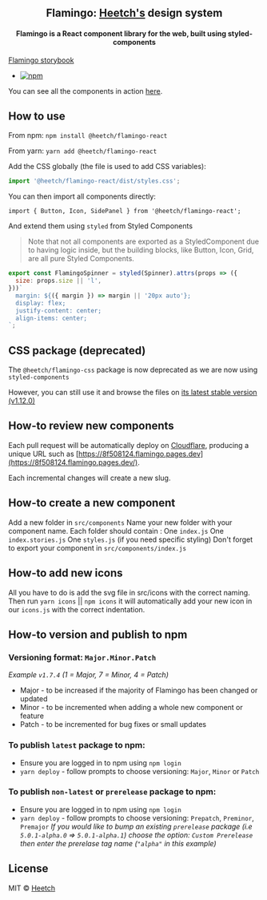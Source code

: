 <div align="center">

## Flamingo: [Heetch's](https://www.heetch.com/) design system

#### Flamingo is a React component library for the web, built using styled-components

</div>

[Flamingo storybook](https://flamingo.pages.dev)

- [![npm](https://img.shields.io/npm/v/@heetch/flamingo-react.svg?label=@heetch/flamingo-react)](https://www.npmjs.com/package/@heetch/flamingo-react)

You can see all the components in action [here](https://flamingo.pages.dev).

## How to use

From npm:
`npm install @heetch/flamingo-react`

From yarn:
`yarn add @heetch/flamingo-react`

Add the CSS globally (the file is used to add CSS variables):

```javascript
import '@heetch/flamingo-react/dist/styles.css';
```

You can then import all components directly:

```
import { Button, Icon, SidePanel } from '@heetch/flamingo-react';
```

And extend them using `styled` from Styled Components

> Note that not all components are exported as a StyledComponent due to having logic inside,
> but the building blocks, like Button, Icon, Grid, are all pure Styled Components.

```jsx
export const FlamingoSpinner = styled(Spinner).attrs(props => ({
  size: props.size || 'l',
}))`
  margin: ${({ margin }) => margin || '20px auto'};
  display: flex;
  justify-content: center;
  align-items: center;
`;
```

## CSS package (deprecated)

The `@heetch/flamingo-css` package is now deprecated as we are now using `styled-components`

However, you can still use it and browse the files on [its latest stable version (v1.12.0)](https://github.com/heetch/flamingo/tree/v1.12.0/packages/css)

## How-to review new components

Each pull request will be automatically deploy on [Cloudflare](https://pages.cloudflare.com/),
producing a unique URL such as [https://8f508124.flamingo.pages.dev](https://8f508124.flamingo.pages.dev/).

Each incremental changes will create a new slug.

## How-to create a new component

Add a new folder in `src/components`
Name your new folder with your component name.
Each folder should contain :
One `index.js`
One `index.stories.js`
One `styles.js` (if you need specific styling)
Don't forget to export your component in `src/components/index.js`

## How-to add new icons

All you have to do is add the svg file in src/icons with the correct naming.
Then run
`yarn icons` || `npm icons`
it will automatically add your new icon in our `icons.js` with the correct indentation.

## How-to version and publish to npm
### Versioning format: `Major.Minor.Patch`
*Example `v1.7.4` (1 = Major, 7 = Minor, 4 = Patch)*

- Major - to be increased if the majority of Flamingo has been changed or updated
- Minor - to be incremented when adding a whole new component or feature
- Patch - to be incremented for bug fixes or small updates

### To publish `latest` package to npm:

 - Ensure you are logged in to npm using `npm login`
 - `yarn deploy` - follow prompts to choose versioning: `Major`, `Minor` or `Patch`

### To publish `non-latest` or `prerelease` package to npm:

 - Ensure you are logged in to npm using `npm login`
 - `yarn deploy` - follow prompts to choose versioning: `Prepatch`, `Preminor`, `Premajor`
 *If you would like to bump an existing `prerelease` package (i.e `5.0.1-alpha.0` => `5.0.1-alpha.1`)
 choose the option: `Custom Prerelease` then enter the prerelase tag name (`"alpha"` in this example)*


## License
MIT © [Heetch](https://github.com/heetch)
